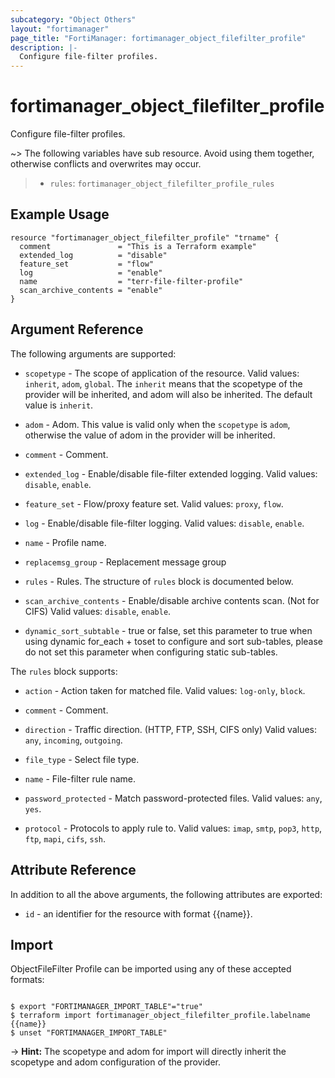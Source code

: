 ```yaml
---
subcategory: "Object Others"
layout: "fortimanager"
page_title: "FortiManager: fortimanager_object_filefilter_profile"
description: |-
  Configure file-filter profiles.
---
```


# fortimanager_object_filefilter_profile
Configure file-filter profiles.

~> The following variables have sub resource. Avoid using them together, otherwise conflicts and overwrites may occur.
>- `rules`: `fortimanager_object_filefilter_profile_rules`



## Example Usage

```hcl
resource "fortimanager_object_filefilter_profile" "trname" {
  comment               = "This is a Terraform example"
  extended_log          = "disable"
  feature_set           = "flow"
  log                   = "enable"
  name                  = "terr-file-filter-profile"
  scan_archive_contents = "enable"
}
```

## Argument Reference


The following arguments are supported:

* `scopetype` - The scope of application of the resource. Valid values: `inherit`, `adom`, `global`. The `inherit` means that the scopetype of the provider will be inherited, and adom will also be inherited. The default value is `inherit`.
* `adom` - Adom. This value is valid only when the `scopetype` is `adom`, otherwise the value of adom in the provider will be inherited.

* `comment` - Comment.
* `extended_log` - Enable/disable file-filter extended logging. Valid values: `disable`, `enable`.

* `feature_set` - Flow/proxy feature set. Valid values: `proxy`, `flow`.

* `log` - Enable/disable file-filter logging. Valid values: `disable`, `enable`.

* `name` - Profile name.
* `replacemsg_group` - Replacement message group
* `rules` - Rules. The structure of `rules` block is documented below.
* `scan_archive_contents` - Enable/disable archive contents scan. (Not for CIFS) Valid values: `disable`, `enable`.

* `dynamic_sort_subtable` - true or false, set this parameter to true when using dynamic for_each + toset to configure and sort sub-tables, please do not set this parameter when configuring static sub-tables.

The `rules` block supports:

* `action` - Action taken for matched file. Valid values: `log-only`, `block`.

* `comment` - Comment.
* `direction` - Traffic direction. (HTTP, FTP, SSH, CIFS only) Valid values: `any`, `incoming`, `outgoing`.

* `file_type` - Select file type.
* `name` - File-filter rule name.
* `password_protected` - Match password-protected files. Valid values: `any`, `yes`.

* `protocol` - Protocols to apply rule to. Valid values: `imap`, `smtp`, `pop3`, `http`, `ftp`, `mapi`, `cifs`, `ssh`.



## Attribute Reference

In addition to all the above arguments, the following attributes are exported:
* `id` - an identifier for the resource with format {{name}}.

## Import

ObjectFileFilter Profile can be imported using any of these accepted formats:
```

$ export "FORTIMANAGER_IMPORT_TABLE"="true"
$ terraform import fortimanager_object_filefilter_profile.labelname {{name}}
$ unset "FORTIMANAGER_IMPORT_TABLE"
```
-> **Hint:** The scopetype and adom for import will directly inherit the scopetype and adom configuration of the provider.
